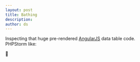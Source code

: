 ```yaml
---
layout: post
title: Bathing
description:
author: ds
---
```


Inspecting that huge pre-rendered [AngularJS](https://angularjs.org/) data table code.  
PHPStorm like:

🛀
